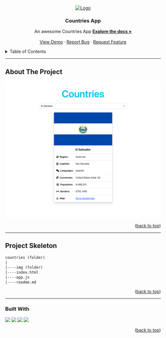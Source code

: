 <a name="readme-top"></a>

 
<!-- PROJECT LOGO -->
<br />
<div align="center">
  <a href="https://github.com/ibrsec/countries/">
    <img src="./img/logo.png" alt="Logo" width="200" >
  </a>

  <h3 align="center">Countries App</h3>

  <p align="center">
    An awesome Countries App
    <a href="https://github.com/ibrsec/countries"><strong>Explore the docs »</strong></a>
    <br />
    <br />
    <a href="https://ibrsec.github.io/countries/">View Demo</a>
    ·
    <a href="https://github.com/ibrsec/countries/issues">Report Bug</a>
    ·
    <a href="https://github.com/ibrsec/countries/issues">Request Feature</a>
  </p>
</div>



<!-- TABLE OF CONTENTS -->
<details>
  <summary>Table of Contents</summary>
  <ol>
    <li><a href="#about-the-project">About The Project</a></li>
     <!-- <li><a href="#figma">Figma</a></li> -->
     <li><a href="#project-skeleton">Project Skeleton</a></li>
     <li><a href="#built-with">Built With</a></li>
    <!-- <li>
      <a href="#getting-started">Getting Started</a>
      <ul>
        <li><a href="#prerequisites">Prerequisites</a></li>
        <li><a href="#installation">Installation</a></li>
      </ul>
    </li>
    <li><a href="#usage">Usage</a></li>
    <li><a href="#roadmap">Roadmap</a></li>
    <li><a href="#contributing">Contributing</a></li>
    <li><a href="#license">License</a></li>
    <li><a href="#contact">Contact</a></li>
    <li><a href="#acknowledgments">Acknowledgments</a></li> -->

    
  </ol>
</details>





---

<!-- ABOUT THE PROJECT -->
## About The Project

[![countries](./img/project.png)](https://ibrsec.github.io/countries/)




<p align="right">(<a href="#readme-top">back to top</a>)</p>


---

<!-- ## Figma 

<a href="https://www.figma.com/file/ePyCHKsx2ODB32uLgyUEEd/bootstrap-home-page?type=design&node-id=0%3A1&mode=design&t=edDzadCB9Ev5FS1a-1">Figma Link</a>  

  <p align="right">(<a href="#readme-top">back to top</a>)</p>




--- -->

## Project Skeleton 

```
countries (folder)
|
|----img (folder)           
|----index.html         
|----app.js        
|----readme.md
```

<p align="right">(<a href="#readme-top">back to top</a>)</p>

---

### Built With

 
<!-- https://dev.to/envoy_/150-badges-for-github-pnk  search skills-->

 <img src="https://img.shields.io/badge/HTML-239120?style=for-the-badge&logo=html5&logoColor=white">
 <img src="https://img.shields.io/badge/CSS-239120?&style=for-the-badge&logo=css3&logoColor=white&color=red"> 
 <img src="https://img.shields.io/badge/JavaScript-F7DF1E?style=for-the-badge&logo=javascript&logoColor=black"> 
 <img src="https://img.shields.io/badge/Bootstrap-563D7C?style=for-the-badge&logo=bootstrap&logoColor=white"> 
 <!-- <img src="https://img.shields.io/badge/Sass-CC6699?style=for-the-badge&logo=sass&logoColor=white">  -->
 




<p align="right">(<a href="#readme-top">back to top</a>)</p>




